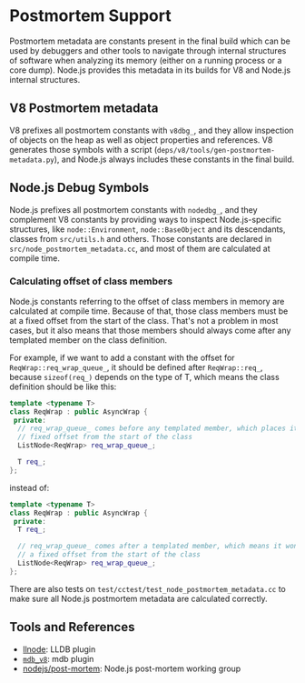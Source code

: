 # Postmortem Support

Postmortem metadata are constants present in the final build which can be used
by debuggers and other tools to navigate through internal structures of software
when analyzing its memory (either on a running process or a core dump). Node.js
provides this metadata in its builds for V8 and Node.js internal structures.


## V8 Postmortem metadata

V8 prefixes all postmortem constants with `v8dbg_`, and they allow inspection of
objects on the heap as well as object properties and references. V8 generates
those symbols with a script (`deps/v8/tools/gen-postmortem-metadata.py`), and
Node.js always includes these constants in the final build.

## Node.js Debug Symbols

Node.js prefixes all postmortem constants with `nodedbg_`, and they complement
V8 constants by providing ways to inspect Node.js-specific structures, like
`node::Environment`, `node::BaseObject` and its descendants, classes from
`src/utils.h` and others. Those constants are declared in
`src/node_postmortem_metadata.cc`, and most of them are calculated at compile
time.

### Calculating offset of class members

Node.js constants referring to the offset of class members in memory
are calculated at compile time.
Because of that, those class members must be at a fixed offset
from the start of the class. That's not a problem in most cases, but it also
means that those members should always come after any templated member on the
class definition.

For example, if we want to add a constant with the offset for
`ReqWrap::req_wrap_queue_`, it should be defined after `ReqWrap::req_`, because
`sizeof(req_)` depends on the type of T, which means the class definition should
be like this:

```c++
template <typename T>
class ReqWrap : public AsyncWrap {
 private:
  // req_wrap_queue_ comes before any templated member, which places it in a
  // fixed offset from the start of the class
  ListNode<ReqWrap> req_wrap_queue_;

  T req_;
};
```

instead of:

```c++
template <typename T>
class ReqWrap : public AsyncWrap {
 private:
  T req_;

  // req_wrap_queue_ comes after a templated member, which means it won't be in
  // a fixed offset from the start of the class
  ListNode<ReqWrap> req_wrap_queue_;
};
```

There are also tests on `test/cctest/test_node_postmortem_metadata.cc` to make
sure all Node.js postmortem metadata are calculated correctly.

## Tools and References

* [llnode](https://github.com/nodejs/llnode): LLDB plugin
* [`mdb_v8`](https://github.com/joyent/mdb_v8): mdb plugin
* [nodejs/post-mortem](https://github.com/nodejs/post-mortem): Node.js
post-mortem working group
